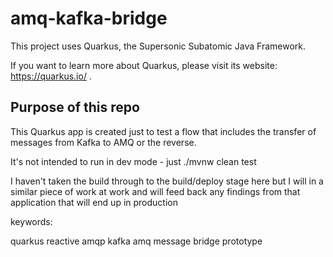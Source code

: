 # amq-kafka-bridge

This project uses Quarkus, the Supersonic Subatomic Java Framework.

If you want to learn more about Quarkus, please visit its website: https://quarkus.io/ .

## Purpose of this repo

This Quarkus app is created just to test a flow that includes the transfer of messages
from Kafka to AMQ or the reverse.

It's not intended to run in dev mode - just ./mvnw clean test

I haven't taken the build through to the build/deploy stage here but I will in a similar
piece of work at work and will feed back any findings from that application that will
end up in production


keywords:

quarkus reactive amqp kafka amq message bridge prototype